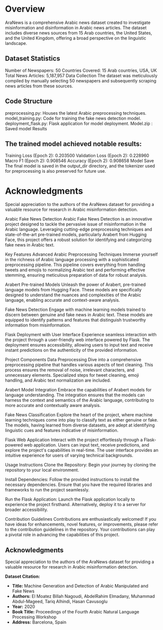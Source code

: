 # Overview
AraNews is a comprehensive Arabic news dataset created to investigate misinformation and disinformation in Arabic news articles. The dataset includes diverse news sources from 15 Arab countries, the United States, and the United Kingdom, offering a broad perspective on the linguistic landscape.

## Dataset Statistics
Number of Newspapers: 50
Countries Covered: 15 Arab countries, USA, UK
Total News Articles: 5,187,957
Data Collection
The dataset was meticulously compiled by manually selecting 50 newspapers and subsequently scraping news articles from these sources.


## Code Structure
preprocessing.py: Houses the latest Arabic preprocessing techniques.
model_training.py: Code for training the fake news detection model.
deployment_flask.py: Flask application for model deployment.
Model.zip : Saved model 
Results
## The trained model achieved notable results:
Training Loss (Epoch 2): 0.203500
Validation Loss (Epoch 2): 0.228960
Macro F1 (Epoch 2): 0.908546
Accuracy (Epoch 2): 0.908658
Model Save
The final model is saved in the output_dir directory, and the tokenizer used for preprocessing is also preserved for future use.

# Acknowledgments
Special appreciation to the authors of the AraNews dataset for providing a valuable resource for research in Arabic misinformation detection.

Arabic Fake News Detection
Arabic Fake News Detection is an innovative project designed to tackle the pervasive issue of misinformation in the Arabic language. Leveraging cutting-edge preprocessing techniques and state-of-the-art pre-trained models, particularly Arabert from Hugging Face, this project offers a robust solution for identifying and categorizing fake news in Arabic text.

Key Features
Advanced Arabic Preprocessing Techniques
Immerse yourself in the richness of Arabic language processing with a sophisticated preprocessing pipeline. This pipeline covers everything from handling tweets and emojis to normalizing Arabic text and performing effective stemming, ensuring meticulous preparation of data for robust analysis.

Arabert Pre-trained Models
Unleash the power of Arabert, pre-trained language models from Hugging Face. These models are specifically designed to understand the nuances and complexities of the Arabic language, enabling accurate and context-aware analysis.

Fake News Detection
Engage with machine learning models trained to discern between genuine and fake news in Arabic text. These models are equipped to identify patterns and features that distinguish trustworthy information from misinformation.

Flask Deployment with User Interface
Experience seamless interaction with the project through a user-friendly web interface powered by Flask. The deployment ensures accessibility, allowing users to input text and receive instant predictions on the authenticity of the provided information.

Project Components
Data Preprocessing
Dive into a comprehensive preprocessing pipeline that handles various aspects of text cleaning. This process ensures the removal of noise, irrelevant characters, and unnecessary elements. Specialized steps for tweet cleaning, emoji handling, and Arabic text normalization are included.

Arabert Model Integration
Embrace the capabilities of Arabert models for language understanding. The integration ensures that the models can harness the context and semantics of the Arabic language, contributing to more accurate and contextually aware analysis.

Fake News Classification
Explore the heart of the project, where machine learning techniques come into play to classify text as either genuine or fake. The models, having learned from diverse datasets, are adept at identifying linguistic cues and features indicative of misinformation.

Flask Web Application
Interact with the project effortlessly through a Flask-powered web application. Users can input text, receive predictions, and explore the project's capabilities in real-time. The user interface provides an intuitive experience for users of varying technical backgrounds.

Usage Instructions
Clone the Repository:
Begin your journey by cloning the repository to your local environment.

Install Dependencies:
Follow the provided instructions to install the necessary dependencies. Ensure that you have the required libraries and frameworks to run the project seamlessly.

Run the Flask Application:
Launch the Flask application locally to experience the project firsthand. Alternatively, deploy it to a server for broader accessibility.

Contribution Guidelines
Contributions are enthusiastically welcomed! If you have ideas for enhancements, novel features, or improvements, please refer to the contribution guidelines in the repository. Your contributions can play a pivotal role in advancing the capabilities of this project.

## Acknowledgments

Special appreciation to the authors of the AraNews dataset for providing a valuable resource for research in Arabic misinformation detection.

**Dataset Citation:**
- **Title:** Machine Generation and Detection of Arabic Manipulated and Fake News
- **Authors:** El Moatez Billah Nagoudi, AbdelRahim Elmadany, Muhammad Abdul-Mageed, Tariq Alhindi, Hasan Cavusoglu
- **Year:** 2020
- **Book Title:** Proceedings of the Fourth Arabic Natural Language Processing Workshop
- **Address:** Barcelona, Spain

